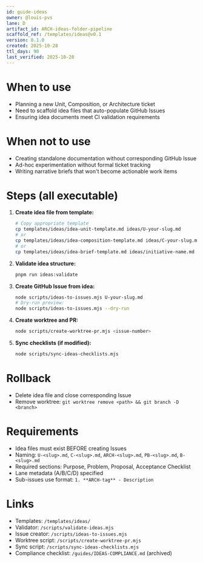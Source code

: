 ```yaml
---
id: guide-ideas
owner: @louis-pvs
lane: D
artifact_id: ARCH-ideas-folder-pipeline
scaffold_ref: /templates/ideas@v0.1
version: 0.1.0
created: 2025-10-28
ttl_days: 90
last_verified: 2025-10-28
---
```


# When to use

- Planning a new Unit, Composition, or Architecture ticket
- Need to scaffold idea files that auto-populate GitHub Issues
- Ensuring idea documents meet CI validation requirements

# When not to use

- Creating standalone documentation without corresponding GitHub Issue
- Ad-hoc experimentation without formal ticket tracking
- Writing narrative briefs that won't become actionable work items

# Steps (all executable)

1. **Create idea file from template:**

   ```bash
   # Copy appropriate template
   cp templates/ideas/idea-unit-template.md ideas/U-your-slug.md
   # or
   cp templates/ideas/idea-composition-template.md ideas/C-your-slug.md
   # or
   cp templates/ideas/idea-brief-template.md ideas/initiative-name.md
   ```

2. **Validate idea structure:**

   ```bash
   pnpm run ideas:validate
   ```

3. **Create GitHub Issue from idea:**

   ```bash
   node scripts/ideas-to-issues.mjs U-your-slug.md
   # Dry-run preview:
   node scripts/ideas-to-issues.mjs --dry-run
   ```

4. **Create worktree and PR:**

   ```bash
   node scripts/create-worktree-pr.mjs <issue-number>
   ```

5. **Sync checklists (if modified):**
   ```bash
   node scripts/sync-ideas-checklists.mjs
   ```

# Rollback

- Delete idea file and close corresponding Issue
- Remove worktree: `git worktree remove <path> && git branch -D <branch>`

# Requirements

- Idea files must exist BEFORE creating Issues
- Naming: `U-<slug>.md`, `C-<slug>.md`, `ARCH-<slug>.md`, `PB-<slug>.md`, `B-<slug>.md`
- Required sections: Purpose, Problem, Proposal, Acceptance Checklist
- Lane metadata (A/B/C/D) specified
- Sub-issues use format: `1. **ARCH-tag** - Description`

# Links

- Templates: `/templates/ideas/`
- Validator: `/scripts/validate-ideas.mjs`
- Issue creator: `/scripts/ideas-to-issues.mjs`
- Worktree script: `/scripts/create-worktree-pr.mjs`
- Sync script: `/scripts/sync-ideas-checklists.mjs`
- Compliance checklist: `/guides/IDEAS-COMPLIANCE.md` (archived)
